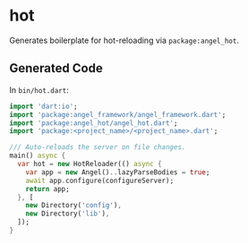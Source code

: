 # hot
Generates boilerplate for hot-reloading via `package:angel_hot`.

## Generated Code
In `bin/hot.dart`:

```dart
import 'dart:io';
import 'package:angel_framework/angel_framework.dart';
import 'package:angel_hot/angel_hot.dart';
import 'package:<project_name>/<project_name>.dart';

/// Auto-reloads the server on file changes.
main() async {
  var hot = new HotReloader(() async {
    var app = new Angel()..lazyParseBodies = true;
    await app.configure(configureServer);
    return app;
  }, [
    new Directory('config'),
    new Directory('lib'),
  ]);
}
```
